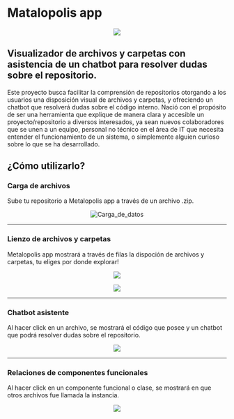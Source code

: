 # Matalopolis app
<p align="center">
  <img src="https://github.com/user-attachments/assets/7096f002-c73c-490a-a9be-179002eaced1"/>
</p>


## Visualizador de archivos y carpetas con asistencia de un chatbot para resolver dudas sobre el repositorio.

Este proyecto busca facilitar la comprensión de repositorios otorgando a los usuarios una disposición visual de archivos y carpetas, y ofreciendo un chatbot que resolverá dudas sobre el código interno. Nació con el propósito de ser una herramienta que explique de manera clara y accesible un proyecto/repositorio a diversos interesados, ya sean nuevos colaboradores que se unen a un equipo, personal no técnico en el área de IT que necesita entender el funcionamiento de un sistema, o simplemente alguien curioso sobre lo que se ha desarrollado.

## ¿Cómo utilizarlo?
### Carga de archivos
Sube tu repositorio a Metalopolis app a través de un archivo .zip.
<p align="center">
  <img src="https://github.com/user-attachments/assets/e7fed843-cf89-447c-8cd3-7ab47ea09be7" alt="Carga_de_datos"/>
</p>

---
### Lienzo de archivos y carpetas
Metalopolis app mostrará a través de filas la dispoción de archivos y carpetas, tu eliges por donde explorar!
<p align="center">
  <img src="https://github.com/user-attachments/assets/9682ad22-d8ff-443f-9d6d-01fb612ada68"/>
</p>

<p align="center">
  <img src="https://github.com/user-attachments/assets/1d3a139e-6157-45e8-91fd-e177080a9f60"/>
</p>

---
### Chatbot asistente
Al hacer click en un archivo, se mostrará el código que posee y un chatbot que podrá resolver dudas sobre el repositorio.
<p align="center">
  <img src="https://github.com/user-attachments/assets/9748e172-de3e-4d1c-869d-202589814c3d"/>
</p>

---
### Relaciones de componentes funcionales
Al hacer click en un componente funcional o clase, se mostrará en que otros archivos fue llamada la instancia. 
<p align="center">
  <img src="https://github.com/user-attachments/assets/28b4b1e7-9d28-4ffc-bb10-36923bebf013"/>
</p>
